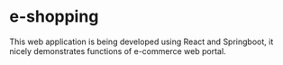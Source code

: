 # e-shopping
This web application is being developed using React and Springboot, it nicely demonstrates functions of e-commerce web portal.
